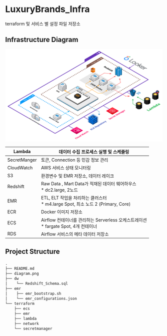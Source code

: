 # LuxuryBrands_Infra
terraform 및 서비스 별 설정 파일 저장소

## Infrastructure Diagram
![diagram.png](diagram.png)

| Lambda | 데이터 수집 프로세스 실행 및 스케줄링 |
| --- | --- |
| SecretManger | 토큰, Connection 등 민감 정보 관리 |
| CloudWatch | AWS 서비스 상태 모니터링 |
| S3 | 환경변수 및 EMR 저장소, 데이터 레이크 |
| Redshift | Raw Data , Mart Data가 적재된 데이터 웨어하우스<br/> * dc2.large, 2노드 |
| EMR | ETL, ELT 작업을 처리하는 클러스터<br/> * m4.large Spot, 최소 노드 2 (Primary, Core) |
| ECR | Docker 이미지 저장소 |
| ECS | Airflow 컨테이너를 관리하는 Serverless 오케스트레이션<br/> * fargate Spot, 4개 컨테이너 |
| RDS | Airflow 서비스의 메타 데이터 저장소 |

## Project Structure

```
.
├── README.md
├── diagram.png
├── dw
│    └── Redshift_Schema.sql
├── emr
│    ├── emr_bootstrap.sh
│    └── emr_configurations.json
└── terraform
    ├── ecs
    ├── emr
    ├── lambda
    ├── network
    └── secretmanager
```

